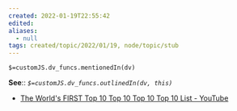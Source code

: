 ```yaml
---
created: 2022-01-19T22:55:42 
edited: 
aliases:
  - null
tags: created/topic/2022/01/19, node/topic/stub
---
```

`$=customJS.dv_funcs.mentionedIn(dv)`


**See**::
*`$=customJS.dv_funcs.outlinedIn(dv, this)`*

- [The World's FIRST Top 10 Top 10 Top 10 Top 10 List - YouTube](https://www.youtube.com/watch?v=zqWMIaUzRxA)